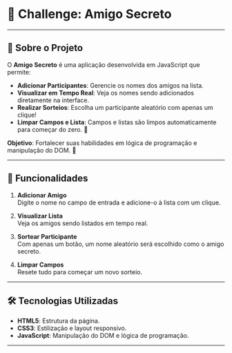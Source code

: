 # 🎉 Challenge: Amigo Secreto

---

## 📖 Sobre o Projeto

O **Amigo Secreto** é uma aplicação desenvolvida em JavaScript que permite:

- **Adicionar Participantes**: Gerencie os nomes dos amigos na lista.
- **Visualizar em Tempo Real**: Veja os nomes sendo adicionados diretamente na interface.
- **Realizar Sorteios**: Escolha um participante aleatório com apenas um clique!
- **Limpar Campos e Lista**: Campos e listas são limpos automaticamente para começar do zero. 🧹

**Objetivo**: Fortalecer suas habilidades em lógica de programação e manipulação do DOM. 🚀

---

## 🚀 Funcionalidades

1. **Adicionar Amigo**  
   Digite o nome no campo de entrada e adicione-o à lista com um clique.

2. **Visualizar Lista**  
   Veja os amigos sendo listados em tempo real.

3. **Sortear Participante**  
   Com apenas um botão, um nome aleatório será escolhido como o amigo secreto.

4. **Limpar Campos**  
   Resete tudo para começar um novo sorteio. 

---

## 🛠️ Tecnologias Utilizadas

- **HTML5**: Estrutura da página.
- **CSS3**: Estilização e layout responsivo.
- **JavaScript**: Manipulação do DOM e lógica de programação.

---
